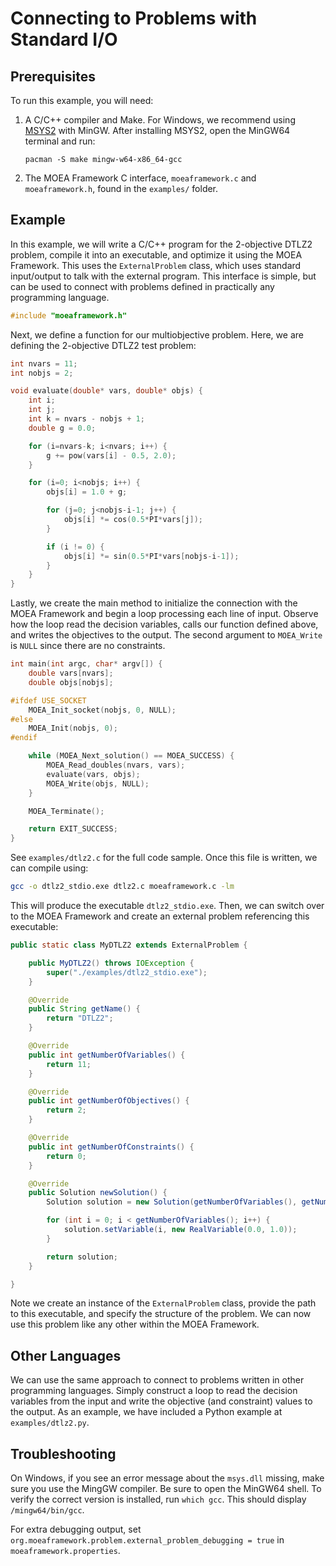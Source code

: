 # Connecting to Problems with Standard I/O

## Prerequisites

To run this example, you will need:

1. A C/C++ compiler and Make.  For Windows, we recommend using [MSYS2](https://www.msys2.org/) with MinGW.  After
   installing MSYS2, open the MinGW64 terminal and run:
   ```
   pacman -S make mingw-w64-x86_64-gcc
   ```
   
2. The MOEA Framework C interface, `moeaframework.c` and `moeaframework.h`, found in the `examples/` folder.

## Example

In this example, we will write a C/C++ program for the 2-objective DTLZ2 problem, compile it into an executable, and
optimize it using the MOEA Framework.  This uses the `ExternalProblem` class, which uses standard input/output to
talk with the external program.  This interface is simple, but can be used to connect with problems defined in
practically any programming language.

<!-- c:examples/dtlz2.c [20:20] -->

```c
#include "moeaframework.h"
```

Next, we define a function for our multiobjective problem.  Here, we are defining the 2-objective DTLZ2 test problem:

<!-- c:examples/dtlz2.c [24:51] -->

```c
int nvars = 11;
int nobjs = 2;

void evaluate(double* vars, double* objs) {
    int i;
    int j;
    int k = nvars - nobjs + 1;
    double g = 0.0;

    for (i=nvars-k; i<nvars; i++) {
        g += pow(vars[i] - 0.5, 2.0);
    }

    for (i=0; i<nobjs; i++) {
        objs[i] = 1.0 + g;

        for (j=0; j<nobjs-i-1; j++) {
            objs[i] *= cos(0.5*PI*vars[j]);
        }

        if (i != 0) {
            objs[i] *= sin(0.5*PI*vars[nobjs-i-1]);
        }
    }
}
```

Lastly, we create the main method to initialize the connection with the MOEA Framework and begin a loop processing each
line of input.  Observe how the loop read the decision variables, calls our function defined above, and writes the
objectives to the output.  The second argument to `MOEA_Write` is `NULL` since there are no constraints.


<!-- c:examples/dtlz2.c [57-76] -->

```c
int main(int argc, char* argv[]) {
    double vars[nvars];
    double objs[nobjs];

#ifdef USE_SOCKET
    MOEA_Init_socket(nobjs, 0, NULL);
#else
    MOEA_Init(nobjs, 0);
#endif

    while (MOEA_Next_solution() == MOEA_SUCCESS) {
        MOEA_Read_doubles(nvars, vars);
        evaluate(vars, objs);
        MOEA_Write(objs, NULL);
    }

    MOEA_Terminate();

    return EXIT_SUCCESS;
}
```

See `examples/dtlz2.c` for the full code sample.  Once this file is written, we can compile using:

<!-- bash:examples/Makefile [15:15] -->

```bash
gcc -o dtlz2_stdio.exe dtlz2.c moeaframework.c -lm
```

This will produce the executable `dtlz2_stdio.exe`.  Then, we can switch over to the MOEA Framework and create an
external problem referencing this executable:

<!-- java:examples/org/moeaframework/examples/external/ExternalProblemWithStdio.java [61:98] -->

```java
public static class MyDTLZ2 extends ExternalProblem {

    public MyDTLZ2() throws IOException {
        super("./examples/dtlz2_stdio.exe");
    }

    @Override
    public String getName() {
        return "DTLZ2";
    }

    @Override
    public int getNumberOfVariables() {
        return 11;
    }

    @Override
    public int getNumberOfObjectives() {
        return 2;
    }

    @Override
    public int getNumberOfConstraints() {
        return 0;
    }

    @Override
    public Solution newSolution() {
        Solution solution = new Solution(getNumberOfVariables(), getNumberOfObjectives());

        for (int i = 0; i < getNumberOfVariables(); i++) {
            solution.setVariable(i, new RealVariable(0.0, 1.0));
        }

        return solution;
    }

}
```

Note we create an instance of the `ExternalProblem` class, provide the path to this executable, and specify the
structure of the problem.  We can now use this problem like any other within the MOEA Framework.

## Other Languages

We can use the same approach to connect to problems written in other programming languages.  Simply construct a loop
to read the decision variables from the input and write the objective (and constraint) values to the output.  As an
example, we have included a Python example at `examples/dtlz2.py`.

## Troubleshooting

On Windows, if you see an error message about the `msys.dll` missing, make sure you use the MingGW compiler.  Be sure
to open the MinGW64 shell.  To verify the correct version is installed, run `which gcc`.  This should display
`/mingw64/bin/gcc`.

For extra debugging output, set `org.moeaframework.problem.external_problem_debugging = true` in
`moeaframework.properties`.
